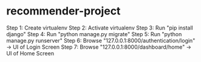 # recommender-project

Step 1: Create virtualenv
Step 2: Activate virtualenv
Step 3: Run "pip install django"
Step 4: Run "python manage.py migrate"
Step 5: Run "python manage.py runserver"
Step 6: Browse "127.0.0.1:8000/authentication/login" -> UI of Login Screen
Step 7: Browse "127.0.0.1:8000/dashboard/home" -> UI of Home Screen
